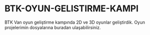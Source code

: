 # BTK-OYUN-GELISTIRME-KAMPI
 BTK Van oyun geliştirme kampında 2D ve 3D oyunlar geliştirdik. Oyun projelerimin dosyalarına buradan ulaşabilirsiniz.
